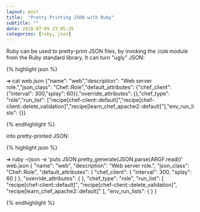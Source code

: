 ```yaml
---
layout: post
title:  "Pretty Printing JSON with Ruby"
subtitle: ""
date: 2018-07-09 23:05:35
categories: [ruby, json]
---
```


Ruby can be used to pretty-print JSON files, by invoking the `JSON` module from the Ruby standard library. It can turn "ugly" JSON:

{% highlight json %}

➜ cat web.json
{"name": "web","description": "Web server role.","json_class": "Chef::Role","default_attributes": {"chef_client": {"interval": 300,"splay": 60}},"override_attributes": {},"chef_type": "role","run_list": ["recipe[chef-client::default]","recipe[chef-client::delete_validation]","recipe[learn_chef_apache2::default]"],"env_run_lists": {}}

{% endhighlight %}

into pretty-printed JSON:

{% highlight json %}

➜ ruby -rjson -e 'puts JSON.pretty_generate(JSON.parse(ARGF.read))' web.json
{
  "name": "web",
  "description": "Web server role.",
  "json_class": "Chef::Role",
  "default_attributes": {
    "chef_client": {
      "interval": 300,
      "splay": 60
    }
  },
  "override_attributes": {
  },
  "chef_type": "role",
  "run_list": [
    "recipe[chef-client::default]",
    "recipe[chef-client::delete_validation]",
    "recipe[learn_chef_apache2::default]"
  ],
  "env_run_lists": {
  }
}

{% endhighlight %}